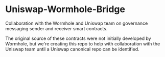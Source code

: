 # Uniswap-Wormhole-Bridge

Collaboration with the Wormhole and Uniswap team on governance messaging sender and receiver smart contracts.

The original source of these contracts were not initially developed by Wormhole, but we're creating this repo to help with collaboration with the Uniswap team until a Uniswap canonical repo can be identified.
